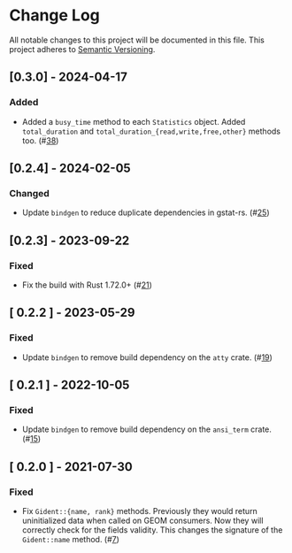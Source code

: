 # Change Log

All notable changes to this project will be documented in this file.
This project adheres to [Semantic Versioning](http://semver.org/).

## [0.3.0] - 2024-04-17

### Added

- Added a `busy_time` method to each `Statistics` object.  Added
  `total_duration` and `total_duration_{read,write,free,other}` methods too.
  (#[38](https://github.com/asomers/gstat-rs/pull/38))

## [0.2.4] - 2024-02-05

### Changed

- Update `bindgen` to reduce duplicate dependencies in gstat-rs.
  (#[25](https://github.com/asomers/gstat-rs/pull/25))

## [0.2.3] - 2023-09-22

### Fixed

- Fix the build with Rust 1.72.0+
  (#[21](https://github.com/asomers/gstat-rs/pull/21))

## [ 0.2.2 ] - 2023-05-29

### Fixed

- Update `bindgen` to remove build dependency on the `atty` crate.
  (#[19](https://github.com/asomers/gstat-rs/pull/19))

## [ 0.2.1 ] - 2022-10-05

### Fixed

- Update `bindgen` to remove build dependency on the `ansi_term` crate.
  (#[15](https://github.com/asomers/gstat-rs/pull/15))

## [ 0.2.0 ] - 2021-07-30

### Fixed

- Fix `Gident::{name, rank}` methods.  Previously they would return
  uninitialized data when called on GEOM consumers.  Now they will correctly
  check for the fields validity.  This changes the signature of the
  `Gident::name` method.
  (#[7](https://github.com/asomers/gstat-rs/pull/7))
